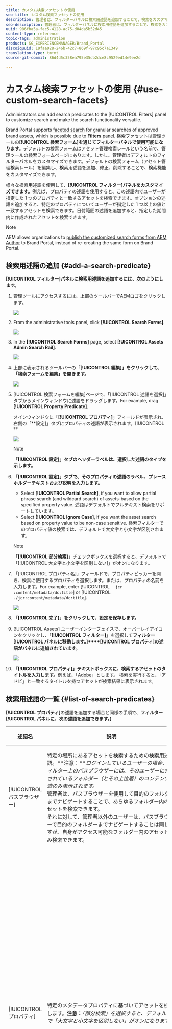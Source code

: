 ```yaml
---
title: カスタム検索ファセットの使用
seo-title: カスタム検索ファセットの使用
description: 管理者は、フィルターパネルに検索用述語を追加することで、検索をカスタマイズして、多目的な検索機能を設定できます。
seo-description: 管理者は、フィルターパネルに検索用述語を追加することで、検索をカスタマイズして、多目的な検索機能を設定できます。
uuid: 986fba5a-fac5-4128-ac75-d04da5b52d45
content-type: reference
topic-tags: administration
products: SG_EXPERIENCEMANAGER/Brand_Portal
discoiquuid: 19faa028-246b-42c7-869f-97c95c7a1349
translation-type: tm+mt
source-git-commit: 86d4d5c358ea795e35db2dce8c9529ed14e9ee2d

---
```



# カスタム検索ファセットの使用 {#use-custom-search-facets}

Administrators can add search predicates to the [!UICONTROL Filters] panel to customize search and make the search functionality versatile.

Brand Portal supports [faceted search](../using/brand-portal-searching.md#search-using-facets-in-filters-panel) for granular searches of approved brand assets, which is possible due to [**Filters** panel](../using/brand-portal-searching.md#search-using-facets-in-filters-panel). 検索ファセットは管理ツールの&#x200B;**[!UICONTROL 検索フォーム]を通じてフィルターパネルで使用可能になります。**&#x200B;デフォルトの検索フォームはアセット管理検索レールという名前で、管理ツールの検索フォームページにあります。しかし、管理者はデフォルトのフィルターパネルをカスタマイズできます。デフォルトの検索フォーム（アセット管理検索レール）を編集し、検索用述語を追加、修正、削除することで、検索機能をカスタマイズできます。

様々な検索用述語を使用して、**[!UICONTROL フィルター]パネルをカスタマイズできます。**&#x200B;例えば、プロパティの述語を使用すると、この述語内でユーザーが指定した 1 つのプロパティと一致するアセットを検索できます。オプションの述語を追加すると、特定のプロパティについてユーザーが指定した 1 つ以上の値と一致するアセットを検索できます。日付範囲の述語を追加すると、指定した期間内に作成されたアセットを検索できます。

>[!NOTE]
>
>AEM allows organizations to [publish the customized search forms from AEM Author](../using/publish-schema-search-facets-presets.md#publish-search-facets-to-brand-portal) to Brand Portal, instead of re-creating the same form on Brand Portal.

## 検索用述語の追加 {#add-a-search-predicate}

**[!UICONTROL フィルター]パネルに検索用述語を追加するには、次のようにします。**

1. 管理ツールにアクセスするには、上部のツールバーでAEMロゴをクリックします。

   ![](assets/aemlogo.png)

1. From the administrative tools panel, click **[!UICONTROL Search Forms]**.

   ![](assets/navigation-panel-1.png)

1. In the **[!UICONTROL Search Forms]** page, select **[!UICONTROL Assets Admin Search Rail]**.

   ![](assets/search-forms-page.png)

1. 上部に表示されるツールバーの「**[!UICONTROL 編集]」をクリックして、「検索フォームを編集」を開きます。**

   ![](assets/edit-search-form-1.png)

1. [!UICONTROL 検索フォームを編集]ページで、「[!UICONTROL 述語を選択]」タブからメインウィンドウに述語をドラッグします。For example, drag **[!UICONTROL Property Predicate]**.

   メインウィンドウに「**[!UICONTROL プロパティ]**」フィールドが表示され、右側の「**設定]」タブにプロパティの述語が表示されます。[!UICONTROL **

   ![](assets/partial-prop-predicate.png)

   >[!NOTE]
   >
   >「**[!UICONTROL 設定]」タブのヘッダーラベルは、選択した述語のタイプを示します。**

1. 「**[!UICONTROL 設定]」タブで、そのプロパティの述語のラベル、プレースホルダーテキストおよび説明を入力します。**

   * Select **[!UICONTROL Partial Search]**, if you want to allow partial phrase search (and wildcard search) of assets-based on the specified property value. 述語はデフォルトでフルテキスト検索をサポートしています。
   * Select **[!UICONTROL Ignore Case]**, if you want the asset search based on property value to be non-case sensitive. 検索フィルターでのプロパティ値の検索では、デフォルトで大文字と小文字が区別されます。
   >[!NOTE]
   >
   >「**[!UICONTROL 部分検索]**」チェックボックスを選択すると、デフォルトで「[!UICONTROL 大文字と小文字を区別しない]」がオンになります。

1. 「[!UICONTROL プロパティ名]」フィールドで、プロパティピッカーを開き、検索に使用するプロパティを選択します。または、プロパティの名前を入力します。For example, enter [!UICONTROL `  jcr :content/metadata/dc:title`] or [!UICONTROL `./jcr:content/metadata/dc:title`].

   ![](assets/title-prop.png)

1. 「**[!UICONTROL 完了]」をクリックして、設定を保存します。**
1. [!UICONTROL Assets] ユーザーインターフェイスで、オーバーレイアイコンをクリックし、「**[!UICONTROL フィルター]**」を選択して&#x200B;**フィルター[!UICONTROL パネルに移動します。]****[!UICONTROL プロパティ]の述語がパネルに追加されています。**

   ![](assets/property-filter-panel.png)

1. 「**[!UICONTROL プロパティ]」テキストボックスに、検索するアセットのタイトルを入力します。**&#x200B;例えば、「Adobe」とします。 検索を実行すると、「アドビ」と一致するタイトルを持つアセットが検索結果に表示されます。

## 検索用述語の一覧 {#list-of-search-predicates}

**[!UICONTROL プロパティ]**&#x200B;の述語を追加する場合と同様の手順で、**フィルター[!UICONTROL パネルに、次の述語を追加できます。]**

| **述語名** | **説明** | **プロパティ** |
|-------|-------|----------|
| [!UICONTROL パスブラウザー] | 特定の場所にあるアセットを検索するための検索用述語。**注意：***ログインしているユーザーの場合、フィルター上のパスブラウザーには、そのユーザーに共有されているフォルダー（とその上位層）のコンテンツ構造のみ表示されます。*<br>管理者は、パスブラウザーを使用して目的のフォルダーまでナビゲートすることで、あらゆるフォルダー内のアセットを検索できます。<br>それに対して、管理者以外のユーザーは、パスブラウザーで目的のフォルダーまでナビゲートすることは同じですが、自身がアクセス可能なフォルダー内のアセットのみ検索できます。 | <ul><li>フィールドラベル</li><li>パス</li><li>説明</li></ul> |
| [!UICONTROL プロパティ] | 特定のメタデータプロパティに基づいてアセットを検索します。**注意：***「部分検索」を選択すると、デフォルトで「大文字と小文字を区別しない」がオンになります。* | <ul><li>フィールドラベル</li><li>プレースホルダー</li><li>プロパティ名</li><li>部分検索</li><li>大文字と小文字を区別しない</li><li> 説明</li></ul> |
| [!UICONTROL 複数値プロパティ] | プロパティの述語と似ていますが、複数の入力値を区切り文字（デフォルトはコンマ [,]）で区切って使用でき、いずれかの入力値と一致するアセットが結果に返されます。 | <ul><li>フィールドラベル</li><li>プレースホルダー</li><li>プロパティ名</li><li>区切り文字のサポート</li><li>大文字と小文字を区別しない</li><li>説明</li></ul> |
| [!UICONTROL タグ] | タグに基づいてアセットを検索するための検索用述語。「パス」プロパティを設定して、「タグ」リストに様々なタグを表示できます。*Note: Administrators might need to change the path value, for example, [!UICONTROL `/etc/tags/mac/<tenant_id>/<custom_tag_namespace>`], if they publish the search form from AEM, where the path does not include tenant information, for example, [!UICONTROL `/etc/tags/<custom_tag_namespace>`]. | <ul><li>フィールドラベル</li><li>プロパティ名</li><li>パス</li><li>説明</li></ul> |
| [!UICONTROL パス] | 特定の場所にあるアセットを検索するための検索用述語。 | <ul><li>フィールドラベル</li><li>パス</li><li>説明</li></ul> |  |
| [!UICONTROL 相対的な日付] | アセットの相対的な作成日に基づいてアセットを検索するための検索用述語。 | <ul><li>フィールドラベル</li><li>プロパティ名</li><li>相対的な日付</li></ul> |
| [!UICONTROL 範囲] | 指定したプロパティ値の範囲内に含まれるアセットを検索するための検索用述語。フィルターパネルで、範囲の最小プロパティ値と最大プロパティ値を指定できます。 | <ul><li>フィールドラベル</li><li>プロパティ名</li><li>説明</li></ul> |
| [!UICONTROL 日付の範囲] | 指定した日付プロパティの範囲内で作成されたアセットを検索するための検索用述語。フィルターパネルで、開始日と終了日を指定できます。 | <ul><li>フィールドラベル</li><li>プレースホルダー</li><li>プロパティ名</li><li>範囲テキスト (開始)</li><li>範囲テキスト (終了)</li><li>説明</li></ul> |
| [!UICONTROL 日付] | 日付プロパティに基づいて、スライダーを使用してアセットを検索するための検索用述語。 | <ul><li>フィールドラベル</li><li>プロパティ名</li><li>説明</li></ul> |
| [!UICONTROL ファイルサイズ] | サイズに基づいてアセットを検索するための検索用述語。 | <ul><li>フィールドラベル</li><li>プロパティ名</li><li>パス</li><li>説明</li></ul> |
| [!UICONTROL 最終変更アセット] | 最終変更日に基づいてアセットを検索するための検索用述語。 | <ul><li>フィールドラベル</li><li>プロパティ名</li><li>説明</li></ul> |
| [!UICONTROL 承認ステータス] | 承認メタデータプロパティに基づいてアセットを検索するための検索用述語。デフォルトのプロパティ名は **dam:status** です。 | <ul><li>フィールドラベル</li><li>プロパティ名</li><li>説明</li></ul> |
| [!UICONTROL チェックアウトステータス] | アセットが AEM Assets から公開されたときのチェックアウトステータスに基づいてアセットを検索するための検索用述語。 | <ul><li>フィールドラベル</li><li>プロパティ名</li><li>説明</li></ul> |
| [!UICONTROL チェックアウト実行者] | アセットをチェックアウトしたユーザーに基づいてアセットを検索するための検索用述語。 | <ul><li>フィールドラベル</li><li>プロパティ名</li><li>説明</li></ul> |
| [!UICONTROL 有効期限ステータス] | 有効期限ステータスに基づいてアセットを検索するための検索用述語。 | <ul><li>フィールドラベル</li><li>プロパティ名</li><li>説明</li></ul> |
| [!UICONTROL コレクションのメンバー] | アセットがコレクションの一部であるかどうかに基づいてアセットを検索するための検索用述語。 | 説明 |
| [!UICONTROL 非表示] | This predicate is not explicitly visible to the end users and is used for any hidden constraints typically for restricting search results type to **dam:Asset**. | <ul><li>フィールドラベル</li><li>プロパティ名</li><li>説明</li></ul> |

>[!NOTE]
>
>Do not use **[!UICONTROL Options Predicate]**, **[!UICONTROL Publish Status Predicate]**, and **[!UICONTROL Rating Predicate]** as these predicates are not functional in Brand Portal.

## 検索用述語の削除 {#delete-a-search-predicate}

検索用述語を削除するには、次の手順に従います。

1. アドビロゴをクリックして、管理ツールにアクセスします。

   ![](assets/aemlogo.png)

1. From the administrative tools panel, click **[!UICONTROL Search Forms]**.

   ![](assets/navigation-panel-2.png)

1. In the **[!UICONTROL Search Forms]** page, select **[!UICONTROL Assets Admin Search Rail]**.

   ![](assets/search-forms-page.png)

1. 上部に表示されるツールバーの「**[!UICONTROL 編集]」をクリックして、「検索フォームを編集」を開きます。**

   ![](assets/edit-search-form-2.png)

1. [!UICONTROL 検索フォームを編集]ページで、削除する述語をメインウィンドウから選択します。For example, select **[!UICONTROL Property Predicate]**.

   右側の「**[!UICONTROL 設定]」タブに、「プロパティの述語」に関するフィールドが表示されます。**

1. プロパティの述語を削除するには、ごみ箱アイコンをクリックします。**[!UICONTROL フィールドを削除]**&#x200B;ダイアログボックスで、「**削除[!UICONTROL 」をクリックして、削除することを確認します。]**

   メインウィンドウから「**[!UICONTROL プロパティの述語]**」フィールドが削除され、「**設定]」タブが空になります。[!UICONTROL **

   ![](assets/search-form-delete-predicate.png)

1. 変更を保存するには、ツールバーの「**[!UICONTROL 完了]」をクリックします。**
1. **[!UICONTROL Assets]** ユーザーインターフェイスで、オーバーレイアイコンをクリックし、「**[!UICONTROL フィルター]」を選択して**&#x200B;フィルター&#x200B;**パネルに移動します。**&#x200B;指定した&#x200B;**[!UICONTROL プロパティ]の述語が、パネルから削除されています。**

   ![](assets/property-predicate-removed.png)
